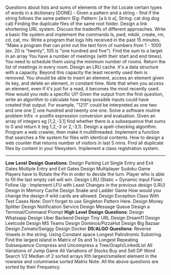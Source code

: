 Questions about lists and sums of elements of the list
Locate certain types of words in a dictionary
[DONE] - Given a pattern and a string - find if the string follows the same pattern (Eg: Pattern: [a b b a], String: cat dog dog cat)
Finding the duplicate files of the same root folder.
Design a link shortening URL system. Discuss the tradeoffs of different approaches.
Write a basic file system and implement the commands ls, pwd, mkdir, create, rm, cd, cat, mv.
Write a program that logs hits received in the past 15 minutes.
"Make a program that can print out the text form of numbers from 1 - 1000 (ex. 20 is "twenty", 105 is "one hundred and five").
Find the sum to a target in an array
You have a number of meetings (with their start and end times). You need to schedule them using the minimum number of rooms. Return the list of meetings in every room.
Design an LRU cache. It's a data structure with a capacity. Beyond this capacity the least recently used item is removed. You should be able to insert an element, access an element given its key, and delete an element, in constant time. Note that when you access an element, even if it's just for a read, it becomes the most recently used.
How would you redo a specific UI?
Given the output from the first question, write an algorithm to calculate how many possible inputs could have created that output. For example, "1211" could be interpreted as one two and one one || one hundred and twenty one one.
Solve a software routine problem
Infix -> postfix expression conversion and evaluation.
Given an array of integers eg [1,2,-3,1] find whether there is a subsequence that sums to 0 and return it (eg 1,2,-3 or 2,-3,1).
Design a spell-checking algorithm.
Program a web crawler, then make it multithreaded.
Implement a function that searches a file system for files with identical contents.
How to design a web counter that returns number of visitors in last 5 mins.
Find all duplicate files by content in your filesystem.
Implement a class registration system.


-------------------------------
𝐋𝐨𝐰 𝐋𝐞𝐯𝐞𝐥 𝐃𝐞𝐬𝐢𝐠𝐧 𝐐𝐮𝐞𝐬𝐭𝐢𝐨𝐧𝐬:
Design Parking Lot
Single Entry and Exit Gates
Multiple Entry and Exit Gates
Design Multiplayer Sudoku Game
Players have to Rotate the Pin in order to decide the turn.
Player who is able to fill the last empty cell will win.
Design LRU (Static + Dynamic Input Flow)
Follow Up : Implement LFU with Least Changes in the previous design (LRU)
Design In Memory Cache
Design Snake and Ladder Game
How would you change the design if wild cards are allowed.
Design Exception Class With Test Cases
Note: Don't forget to use Singleton Pattern Here.
Design Money Splitter
Design Notification Service
Design Message Queue
Design a Terminal/Command Prompt
𝐇𝐢𝐠𝐡 𝐋𝐞𝐯𝐞𝐥 𝐃𝐞𝐬𝐢𝐠𝐧 𝐐𝐮𝐞𝐬𝐭𝐢𝐨𝐧𝐬:
Design Whatsapp
Design Uber Backend
Design Tiny URL
Design Dream11
Design Leetcode
Design MS Teams
Design Dominos/PizzaHut
Design Big Bazaar
Design Zomato/Swiggy
Design Docker
𝐃𝐒/𝐀𝐋𝐆𝐎 𝐐𝐮𝐞𝐬𝐭𝐢𝐨𝐧𝐬:
Reverse Vowels in the string.
Using Constant space
Longest Palindromic Substring.
Find the largest island in Matrix of 0s and 1s
Longest Repeating Subsequence
Compress and Uncompress a Tree/Graph/LinkedList
All Variations of Jump Game
All Variations of Stocks Buy and Sell DP
Word Search 1/2
Median of 2 sorted arrays
Kth largest/smallest element in the rowwise and columnwise sorted Matrix
Note: All the above questions are sorted by their Frequency. 